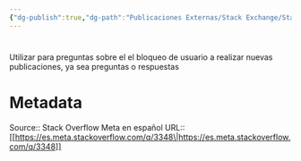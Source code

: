 ```yaml
---
{"dg-publish":true,"dg-path":"Publicaciones Externas/Stack Exchange/Stack Overflow en español/Stack Overflow en español Meta/es.meta.stackoverflow.com-3348.md","permalink":"/publicaciones-externas/stack-exchange/stack-overflow-en-espanol/stack-overflow-en-espanol-meta/es-meta-stackoverflow-com-3348/","hide":true,"noteIcon":"default","created":"2024-04-03T12:49:10.374-06:00","updated":"2024-04-05T16:44:02.796-06:00"}
---
```


# 

Utilizar para preguntas sobre el el bloqueo de usuario a realizar nuevas publicaciones, ya sea preguntas o respuestas

# Metadata
Source:: Stack Overflow Meta en español
URL:: [[https://es.meta.stackoverflow.com/q/3348\|https://es.meta.stackoverflow.com/q/3348]]

